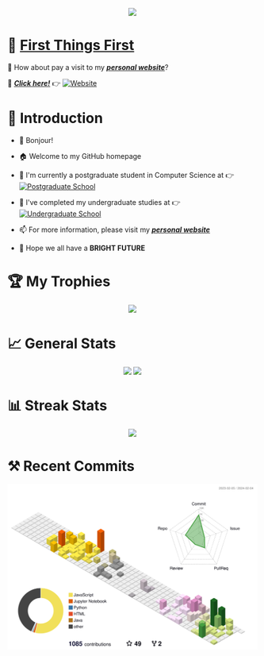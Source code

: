 <p align="center">
  <img src="https://svg-banners.vercel.app/api?type=origin&text1=Bonjour%20🤠&text2=Let's%20Get%20Started&width=800&height=250"/>
</p>

# 🚨 [First Things First](https://bonjour-npy.github.io)

🎉 How about pay a visit to my **_[personal website](https://bonjour-npy.github.io)_**? 

🔗 _**[Click here!](https://bonjour-npy.github.io)**_ 👉 [![Website](https://img.shields.io/badge/Homepage-Peiyang_Ni-red?logo=generalelectric)](https://bonjour-npy.github.io)

# 🌟 Introduction

- 👋 Bonjour!

- 🏠 Welcome to my GitHub homepage

- 🏫 I'm currently a postgraduate student in Computer Science at 👉 [![Postgraduate School](https://img.shields.io/badge/M.E.-University_of_Electronic_Science_and_Technology_of_China-blue)](https://www.uestc.edu.cn/)

- 📖 I've completed my undergraduate studies at 👉 [![Undergraduate School](https://img.shields.io/badge/B.E.-Guilin_University_of_Electronic_Technology-heavygreen)](https://www.guet.edu.cn/)

- 📫 For more information, please visit my _**[personal website](https://bonjour-npy.github.io)**_
  
- 🎋 Hope we all have a **BRIGHT FUTURE**

# 🏆 My Trophies

<div align="center">
  <img height=275rem src="https://github-profile-trophy.vercel.app/?username=bonjour-npy&column=5&margin-w=30&margin-h=20&theme=flat" />
</div>

# 📈 General Stats

<div align="center">
  <img height=150rem src="https://github-readme-stats.vercel.app/api/top-langs/?username=bonjour-npy&hide_title=true&hide_border=true&layout=compact&langs_count=6&text_color=000&icon_color=fff&bg_color=0,52fa5a,4dfcff,c64dff&theme=graywhite" />
  <img height=150rem src="https://github-readme-stats.vercel.app/api?username=bonjour-npy&hide_title=true&hide_border=true&show_icons=trueline_height=21&text_color=000&icon_color=000&bg_color=0,ea6161,ffc64d,fffc4d,52fa5a&theme=graywhite" />
</div>

# 📊 Streak Stats

<div align="center">
  <img width=600rem src="https://github-readme-streak-stats.herokuapp.com/?user=bonjour-npy" />
</div>

# ⚒️ Recent Commits

 ![](profile-3d-contrib/profile-south-season.svg)
